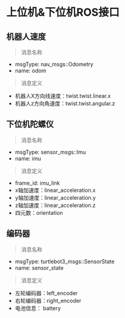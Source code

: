# 上位机&下位机ROS接口
## 机器人速度
> 消息名称
- msgType: nav_msgs::Odometry 
- name:    odom
> 消息定义
- 机器人X方向线速度：twist.twist.linear.x
- 机器人z方向角速度：twist.twist.angular.z
## 下位机陀螺仪
> 消息名称
- msgType: sensor_msgs::Imu 
- name:    imu
> 消息定义
- frame_id: imu_link
- x轴加速度：linear_acceleration.x
- y轴加速度：linear_acceleration.y
- z轴加速度：linear_acceleration.z
- 四元数：orientation
## 编码器
> 消息名称
- msgType: turtlebot3_msgs::SensorState
- name:    sensor_state
> 消息定义
- 左轮编码器：left_encoder
- 右轮编码器：right_encoder
- 电池信息：  battery
